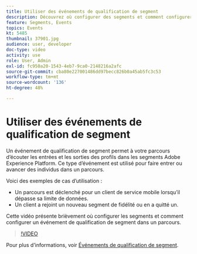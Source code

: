 ```yaml
---
title: Utiliser des événements de qualification de segment
description: Découvrez où configurer des segments et comment configurer un événement de qualification de segment dans un parcours.
feature: Segments, Events
topics: Events
kt: 5485
thumbnail: 37901.jpg
audience: user, developer
doc-type: video
activity: use
role: User, Admin
exl-id: fc950a20-1543-4eb7-9ca0-2148216a2afc
source-git-commit: cba80e227001486dd97becc826b0a45ab5fc3c53
workflow-type: tm+mt
source-wordcount: '136'
ht-degree: 48%

---
```


# Utiliser des événements de qualification de segment

Un événement de qualification de segment permet à votre parcours d’écouter les entrées et les sorties des profils dans les segments Adobe Experience Platform. Ce type d’événement est utilisé pour faire entrer ou avancer des individus dans un parcours.

Voici des exemples de cas d’utilisation :

* Un parcours est déclenché pour un client de service mobile lorsqu’il dépasse sa limite de données.
* Un client a rejoint un nouveau segment de fidélité ou en a quitté un.

Cette vidéo présente brièvement où configurer les segments et comment configurer un événement de qualification de segment dans un parcours.

>[!VIDEO](https://video.tv.adobe.com/v/37901?quality=12&learn=on)

Pour plus d’informations, voir [Événements de qualification de segment](https://experienceleague.adobe.com/docs/journeys/using/building-journeys/about-journey-building/events-activities/segment-qualification-events.html?lang=en).
